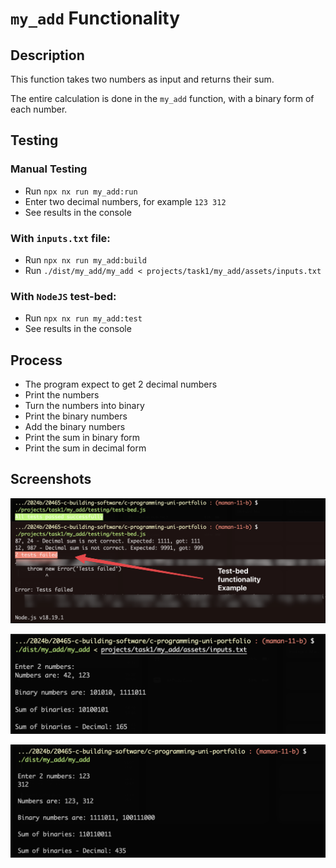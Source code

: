 # `my_add` Functionality

## Description

This function takes two numbers as input and returns their sum.

The entire calculation is done in the `my_add` function, with a binary form of each number.

## Testing

### Manual Testing

-   Run `npx nx run my_add:run`
-   Enter two decimal numbers, for example `123 312`
-   See results in the console

### With `inputs.txt` file:

-   Run `npx nx run my_add:build`
-   Run `./dist/my_add/my_add < projects/task1/my_add/assets/inputs.txt`

### With `NodeJS` test-bed:

-   Run `npx nx run my_add:test`
-   See results in the console

## Process

-   The program expect to get 2 decimal numbers
-   Print the numbers
-   Turn the numbers into binary
-   Print the binary numbers
-   Add the binary numbers
-   Print the sum in binary form
-   Print the sum in decimal form

## Screenshots

![Test Bed](screenshots/test-bed.png)

![Input File](screenshots/using-input-file.png)

![Manual Inputs](screenshots/manual-inputs.png)
